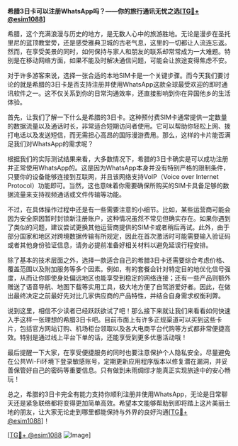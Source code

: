 **希腊3日卡可以注册WhatsApp吗？——你的旅行通讯无忧之选[[TG💪+ @esim1088](https://t.me/s/esim1088)]**

希腊，这个充满浪漫与历史的地方，是无数人心中的旅游胜地。无论是漫步在圣托里尼的蓝顶教堂旁，还是感受雅典卫城的古老气息，这里的一切都让人流连忘返。然而，在享受美景的同时，如何保持与家人和朋友的联系却常常成为一大难题。特别是在移动网络方面，如果不能及时解决通信问题，可能会让旅途变得焦虑不安。

对于许多游客来说，选择一张合适的本地SIM卡是一个关键步骤。而今天我们要讨论的就是希腊的3日卡是否支持注册并使用WhatsApp这款全球最受欢迎的即时通讯软件之一。这不仅关系到你的日常沟通效率，还直接影响到你在异国他乡的生活体验。

首先，让我们了解一下什么是希腊的3日卡。这种预付费SIM卡通常提供一定数量的数据流量以及通话时长，非常适合短期访问者使用。它可以帮助你轻松上网、拨打电话以及发送短信，而无需担心高昂的国际漫游费用。那么，这样的卡片能否满足我们对WhatsApp的需求呢？

根据我们的实际测试结果来看，大多数情况下，希腊的3日卡确实是可以成功注册并正常使用WhatsApp的。这是因为WhatsApp本身并没有特别严格的限制条件，只要你的设备能够连接到互联网，并且该网络支持VoIP（Voice over Internet Protocol）功能即可。当然，这也意味着你需要确保所购买的SIM卡具备足够的数据流量来支持视频通话或文件传输等功能。

不过，在具体操作过程中还是有一些需要注意的小细节。比如，某些运营商可能会因为安全原因暂时封锁新注册账户，这种情况虽然不常见但确实存在。如果你遇到了类似的问题，建议尝试更换其他运营商提供的SIM卡或者稍后再试。此外，由于部分国家和地区对跨境数据传输有所规定，因此在首次激活时可能需要输入验证码或者其他身份验证信息，请务必提前准备好相关材料以避免延误行程安排。

除了基本的技术层面之外，选择一款适合自己的希腊3日卡还需要综合考虑价格、覆盖范围以及附加服务等多个因素。例如，有的套餐会针对特定目的地优化信号强度，从而让你即使身处偏远地区也能享受到稳定的网络连接；还有一些产品则额外赠送了语音导航、地图下载等实用工具，极大地方便了自驾游爱好者。因此，在做出最终决定之前最好先对比几家供应商的产品特性，并结合自身需求权衡利弊。

说到这里，相信不少读者已经跃跃欲试了吧！那么接下来就让我们来看看如何快速入手这样一张理想的希腊3日卡吧。目前市面上有许多正规渠道可以买到这些卡片，包括官方网站订购、机场柜台领取以及各大电商平台代购等方式都非常便捷高效。特别是通过线上平台下单的话，还能享受到更多优惠活动哦！

最后提醒一下大家，在享受便捷服务的同时也要注意保护个人隐私安全。尽量避免在公共Wi-Fi环境下登录敏感账号，定期更新应用程序版本以修复潜在漏洞，并妥善保管好自己的密码等重要信息。只有做到未雨绸缪才能真正实现旅途中的安心畅玩！

总之，希腊的3日卡完全有能力支持你顺利注册并使用WhatsApp，无论是日常聊天还是紧急联络都将变得更加简单高效。希望本文能够帮助到即将踏上这片美丽土地的朋友，让大家无论走到哪里都能保持与外界的良好沟通[[TG💪+ @esim1088](https://t.me/s/esim1088)]！

[[TG💪+ @esim1088](https://t.me/s/esim1088) ![Image](https://i.postimg.cc/4NQfJmqS/Snipaste-2025-05-13-00-14-12.png)]